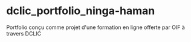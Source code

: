 # dclic_portfolio_ninga-haman
Portfolio conçu comme projet d'une formation en ligne offerte par OIF à travers DCLIC
